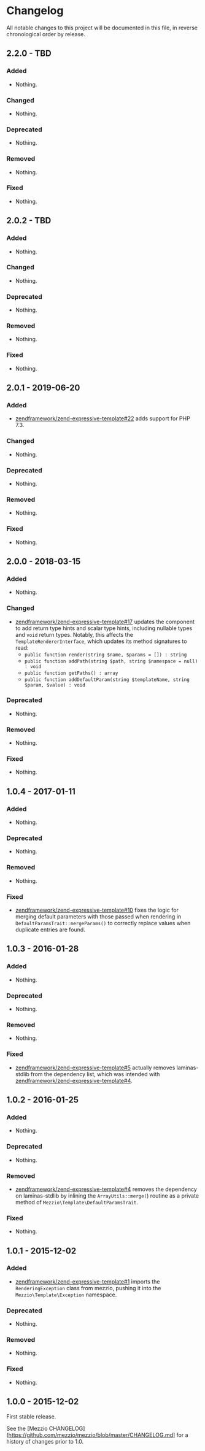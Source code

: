 # Changelog

All notable changes to this project will be documented in this file, in reverse chronological order by release.

## 2.2.0 - TBD

### Added

- Nothing.

### Changed

- Nothing.

### Deprecated

- Nothing.

### Removed

- Nothing.

### Fixed

- Nothing.

## 2.0.2 - TBD

### Added

- Nothing.

### Changed

- Nothing.

### Deprecated

- Nothing.

### Removed

- Nothing.

### Fixed

- Nothing.

## 2.0.1 - 2019-06-20

### Added

- [zendframework/zend-expressive-template#22](https://github.com/zendframework/zend-expressive-template/pull/22) adds support for PHP 7.3.

### Changed

- Nothing.

### Deprecated

- Nothing.

### Removed

- Nothing.

### Fixed

- Nothing.

## 2.0.0 - 2018-03-15

### Added

- Nothing.

### Changed

- [zendframework/zend-expressive-template#17](https://github.com/zendframework/zend-expressive-template/pull/17)
  updates the component to add return type hints and scalar type hints,
  including nullable types and `void` return types. Notably, this affects the
  `TemplateRendererInterface`, which updates its method signatures to read:
  - `public function render(string $name, $params = []) : string`
  - `public function addPath(string $path, string $namespace = null) : void`
  - `public function getPaths() : array`
  - `public function addDefaultParam(string $templateName, string $param, $value) : void`

### Deprecated

- Nothing.

### Removed

- Nothing.

### Fixed

- Nothing.

## 1.0.4 - 2017-01-11

### Added

- Nothing.

### Deprecated

- Nothing.

### Removed

- Nothing.

### Fixed

- [zendframework/zend-expressive-template#10](https://github.com/zendframework/zend-expressive-template/pull/10) fixes
  the logic for merging default parameters with those passed when rendering in
  `DefaultParamsTrait::mergeParams()` to correctly replace values when duplicate
  entries are found.

## 1.0.3 - 2016-01-28

### Added

- Nothing.

### Deprecated

- Nothing.

### Removed

- Nothing.

### Fixed

- [zendframework/zend-expressive-template#5](https://github.com/zendframework/zend-expressive-template/pull/5)
  actually removes laminas-stdlib from the dependency list, which was intended with
  [zendframework/zend-expressive-template#4](https://github.com/zendframework/zend-expressive-template/pull/4).

## 1.0.2 - 2016-01-25

### Added

- Nothing.

### Deprecated

- Nothing.

### Removed

- [zendframework/zend-expressive-template#4](https://github.com/zendframework/zend-expressive-template/pull/4) removes
  the dependency on laminas-stdlib by inlining the `ArrayUtils::merge(`) routine as a
  private method of `Mezzio\Template\DefaultParamsTrait`.

### Fixed

- Nothing.

## 1.0.1 - 2015-12-02

### Added

- [zendframework/zend-expressive-template#1](https://github.com/zendframework/zend-expressive-template/pull/1) imports
  the `RenderingException` class from mezzio, pushing it into the
  `Mezzio\Template\Exception` namespace.

### Deprecated

- Nothing.

### Removed

- Nothing.

### Fixed

- Nothing.

## 1.0.0 - 2015-12-02

First stable release.

See the [Mezzio CHANGELOG](https://github.com/mezzio/mezzio/blob/master/CHANGELOG.md]
for a history of changes prior to 1.0.
